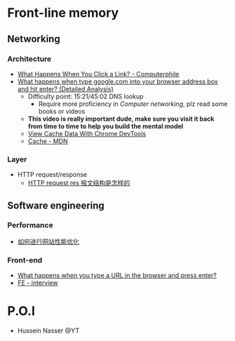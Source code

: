 # Front-line memory
## Networking
### Architecture
- [What Happens When You Click a Link? - Computerphile](https://www.youtube.com/watch?v=keo0dglCj7I)
- [What happens when type google.com into your browser address box and hit enter? (Detailed Analysis)](https://www.youtube.com/watch?v=dh406O2v_1c)
  - Difficulty point: 15:21/45:02 DNS lookup
    - Require more proficiency in *Computer networking*, plz read some books or videos
  - **This video is really important dude, make sure you visit it back from time to time to help you build the mental model**
  - [View Cache Data With Chrome DevTools](https://developers.google.com/web/tools/chrome-devtools/storage/cache)
  - [Cache - MDN](https://developer.mozilla.org/en-US/docs/Web/API/Cache)
### Layer
- HTTP request/response
  - [HTTP request res 报文结构是怎样的](https://github.com/qiu-deqing/FE-interview)

## Software engineering
### Performance
- [如何进行网站性能优化](https://github.com/qiu-deqing/FE-interview)
### Front-end
- [What happens when you type a URL in the browser and press enter?](https://medium.com/@maneesha.wijesinghe1/what-happens-when-you-type-an-url-in-the-browser-and-press-enter-bb0aa2449c1a)
- [FE - interview](https://github.com/qiu-deqing/FE-interview)

# P.O.I
- Hussein Nasser @YT